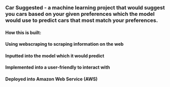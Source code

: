 ### Car Suggested - a machine learning project that would suggest you cars based on your given preferences which the model would use to predict cars that most match your preferences.
#### How this is built:
####                   Using webscraping to scraping information on the web 
####                   Inputted into the model which it would predict 
####                   Implemented into a user-friendly to interact with
####                   Deployed into Amazon Web Service (AWS) 
